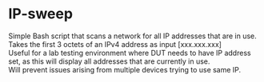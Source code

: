 # IP-sweep
Simple Bash script that scans a network for all IP addresses that are in use.  
Takes the first 3 octets of an IPv4 address as input [xxx.xxx.xxx]  
Useful for a lab testing environment where DUT needs to have IP address set, as this will display all addresses that are currently in use.  
Will prevent issues arising from multiple devices trying to use same IP.
